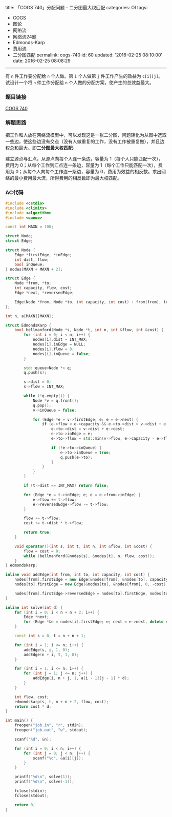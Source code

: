 title: 「COGS 740」分配问题 - 二分图最大权匹配
categories: OI
tags: 
  - COGS
  - 图论
  - 网络流
  - 网络流24题
  - Edmonds-Karp
  - 费用流
  - 二分图匹配
permalink: cogs-740
id: 60
updated: '2016-02-25 08:10:00'
date: 2016-02-25 08:08:29
---

有 `n` 件工作要分配给 `n` 个人做。第 `i` 个人做第 `j` 件工作产生的效益为 `c[i][j]`。试设计一个将 `n` 件工作分配给 `n` 个人做的分配方案，使产生的总效益最大。

<!-- more -->

### 题目链接
[COGS 740](http://cogs.top/cogs/problem/problem.php?pid=740)

### 解题思路
把工作和人放在网络流模型中，可以发现这是一张二分图，问题转化为从图中选取一些边，使这些边没有交点（没有人做重复的工作，没有工作被重复做），并且边权总和最大。即**二分图最大权匹配**。

建立源点与汇点，从源点向每个人连一条边，容量为 1（每个人只能匹配一次），费用为 0；从每个工作到汇点连一条边，容量为 1（每个工作只能匹配一次），费用为 0；从每个人向每个工作连一条边，容量为 0，费用为效益的相反数。求出网络的最小费用最大流，所得费用的相反数即为最大权匹配。

### AC代码
```cpp
#include <cstdio>
#include <climits>
#include <algorithm>
#include <queue>

const int MAXN = 100;

struct Node;
struct Edge;

struct Node {
	Edge *firstEdge, *inEdge;
	int dist, flow;
	bool inQueue;
} nodes[MAXN + MAXN + 2];

struct Edge {
	Node *from, *to;
	int capacity, flow, cost;
	Edge *next, *reversedEdge;

	Edge(Node *from, Node *to, int capacity, int cost) : from(from), to(to), next(from->firstEdge), capacity(capacity), flow(0), cost(cost) {}
};

int n, a[MAXN][MAXN];

struct EdmondsKarp {
	bool bellmanford(Node *s, Node *t, int n, int &flow, int &cost) {
		for (int i = 0; i < n; i++) {
			nodes[i].dist = INT_MAX;
			nodes[i].inEdge = NULL;
			nodes[i].flow = 0;
			nodes[i].inQueue = false;
		}

		std::queue<Node *> q;
		q.push(s);

		s->dist = 0;
		s->flow = INT_MAX;

		while (!q.empty()) {
			Node *v = q.front();
			q.pop();
			v->inQueue = false;

			for (Edge *e = v->firstEdge; e; e = e->next) {
				if (e->flow < e->capacity && e->to->dist > v->dist + e->cost) {
					e->to->dist = v->dist + e->cost;
					e->to->inEdge = e;
					e->to->flow = std::min(v->flow, e->capacity - e->flow);

					if (!e->to->inQueue) {
						e->to->inQueue = true;
						q.push(e->to);
					}
				}
			}
		}

		if (t->dist == INT_MAX) return false;

		for (Edge *e = t->inEdge; e; e = e->from->inEdge) {
			e->flow += t->flow;
			e->reversedEdge->flow -= t->flow;
		}

		flow += t->flow;
		cost += t->dist * t->flow;

		return true;
	}

	void operator()(int s, int t, int n, int &flow, int &cost) {
		flow = cost = 0;
		while (bellmanford(&nodes[s], &nodes[t], n, flow, cost));
	}
} edmondskarp;

inline void addEdge(int from, int to, int capacity, int cost) {
	nodes[from].firstEdge = new Edge(&nodes[from], &nodes[to], capacity, cost);
	nodes[to].firstEdge = new Edge(&nodes[to], &nodes[from], 0, -cost);

	nodes[from].firstEdge->reversedEdge = nodes[to].firstEdge, nodes[to].firstEdge->reversedEdge = nodes[from].firstEdge;
}

inline int solve(int d) {
	for (int i = 0; i < n + n + 2; i++) {
		Edge *next;
		for (Edge *&e = nodes[i].firstEdge; e; next = e->next, delete e, e = next);
	}

	const int s = 0, t = n + n + 1;

	for (int i = 1; i <= n; i++) {
		addEdge(s, i, 1, 0);
		addEdge(n + i, t, 1, 0);
	}

	for (int i = 1; i <= n; i++) {
		for (int j = 1; j <= n; j++) {
			addEdge(i, n + j, 1, a[i - 1][j - 1] * d);
		}
	}

	int flow, cost;
	edmondskarp(s, t, n + n + 2, flow, cost);
	return cost * d;
}

int main() {
	freopen("job.in", "r", stdin);
	freopen("job.out", "w", stdout);

	scanf("%d", &n);

	for (int i = 0; i < n; i++) {
		for (int j = 0; j < n; j++) {
			scanf("%d", &a[i][j]);
		}
	}

	printf("%d\n", solve(1));
	printf("%d\n", solve(-1));

	fclose(stdin);
	fclose(stdout);

	return 0;
}


```